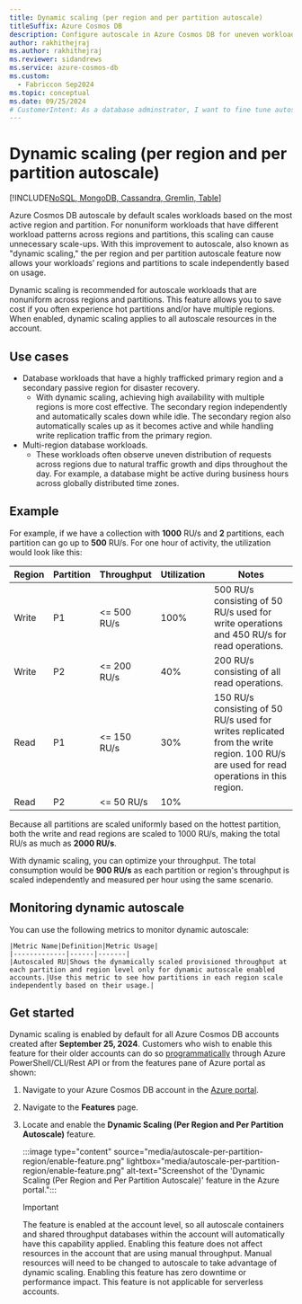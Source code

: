 ```yaml
---
title: Dynamic scaling (per region and per partition autoscale)
titleSuffix: Azure Cosmos DB
description: Configure autoscale in Azure Cosmos DB for uneven workload patterns by customizing autoscale for specific regions or partitions.
author: rakhithejraj
ms.author: rakhithejraj
ms.reviewer: sidandrews
ms.service: azure-cosmos-db
ms.custom:
  - Fabriccon Sep2024
ms.topic: conceptual
ms.date: 09/25/2024
# CustomerIntent: As a database adminstrator, I want to fine tune autoscaler for specific regions or partitions so that I can balance an uneven workload.
---
```


# Dynamic scaling (per region and per partition autoscale)

[!INCLUDE[NoSQL, MongoDB, Cassandra, Gremlin, Table](includes/appliesto-nosql-mongodb-cassandra-gremlin-table.md)]

Azure Cosmos DB autoscale by default scales workloads based on the most active region and partition. For nonuniform workloads that have different workload patterns across regions and partitions, this scaling can cause unnecessary scale-ups. With this improvement to autoscale, also known as "dynamic scaling," the per region and per partition autoscale feature now allows your workloads’ regions and partitions to scale independently based on usage.

Dynamic scaling is recommended for autoscale workloads that are nonuniform across regions and partitions. This feature allows you to save cost if you often experience hot partitions and/or have multiple regions. When enabled, dynamic scaling applies to all autoscale resources in the account.

## Use cases

- Database workloads that have a highly trafficked primary region and a secondary passive region for disaster recovery.
  - With dynamic scaling, achieving high availability with multiple regions is more cost effective. The secondary region independently and automatically scales down while idle. The secondary region also automatically scales up as it becomes active and while handling write replication traffic from the primary region.
- Multi-region database workloads.
  - These workloads often observe uneven distribution of requests across regions due to natural traffic growth and dips throughout the day. For example, a database might be active during business hours across globally distributed time zones.

## Example

For example, if we have a collection with **1000** RU/s and **2** partitions, each partition can go up to **500** RU/s. For one hour of activity, the utilization would look like this:

| Region | Partition | Throughput | Utilization | Notes |
| --- | --- | --- | --- | --- |
| Write | P1 | <= 500 RU/s | 100% | 500 RU/s consisting of 50 RU/s used for write operations and 450 RU/s for read operations. |
| Write | P2 | <= 200 RU/s | 40% | 200 RU/s consisting of all read operations. |
| Read | P1 | <= 150 RU/s | 30% | 150 RU/s consisting of 50 RU/s used for writes replicated from the write region. 100 RU/s are used for read operations in this region. |
| Read | P2 | <= 50 RU/s | 10% | |

Because all partitions are scaled uniformly based on the hottest partition, both the write and read regions are scaled to 1000 RU/s, making the total RU/s as much as **2000 RU/s**.

With dynamic scaling, you can optimize your throughput. The total consumption would be **900 RU/s** as each partition or region's throughput is scaled independently and measured per hour using the same scenario.

## Monitoring dynamic autoscale

You can use the following metrics to monitor dynamic autoscale:

    |Metric Name|Definition|Metric Usage|
    |-------------|------|-------|
    |Autoscaled RU|Shows the dynamically scaled provisioned throughput at each partition and region level only for dynamic autoscale enabled accounts.|Use this metric to see how partitions in each region scale independently based on their usage.|
    
## Get started

Dynamic scaling is enabled by default for all Azure Cosmos DB accounts created after **September 25, 2024**. Customers who wish to enable this feature for their older accounts can do so [programmatically](autoscale-faq.yml#how-can-i-enable-dynamic-autoscale-on-an-account-programatically-)
 through Azure PowerShell/CLI/Rest API or from the features pane of Azure portal as shown:

1. Navigate to your Azure Cosmos DB account in the [Azure portal](https://portal.azure.com).
1. Navigate to the **Features** page.
1. Locate and enable the **Dynamic Scaling (Per Region and Per Partition Autoscale)** feature.

    :::image type="content" source="media/autoscale-per-partition-region/enable-feature.png" lightbox="media/autoscale-per-partition-region/enable-feature.png" alt-text="Screenshot of the 'Dynamic Scaling (Per Region and Per Partition Autoscale)' feature in the Azure portal.":::

    > [!IMPORTANT]
    > The feature is enabled at the account level, so all autoscale containers and shared throughput databases within the account will automatically have this capability applied. Enabling this feature does not affect resources in the account that are using manual throughput. Manual resources will need to be changed to autoscale to take advantage of dynamic scaling. Enabling this feature has zero downtime or performance impact. This feature is not applicable for serverless accounts.





